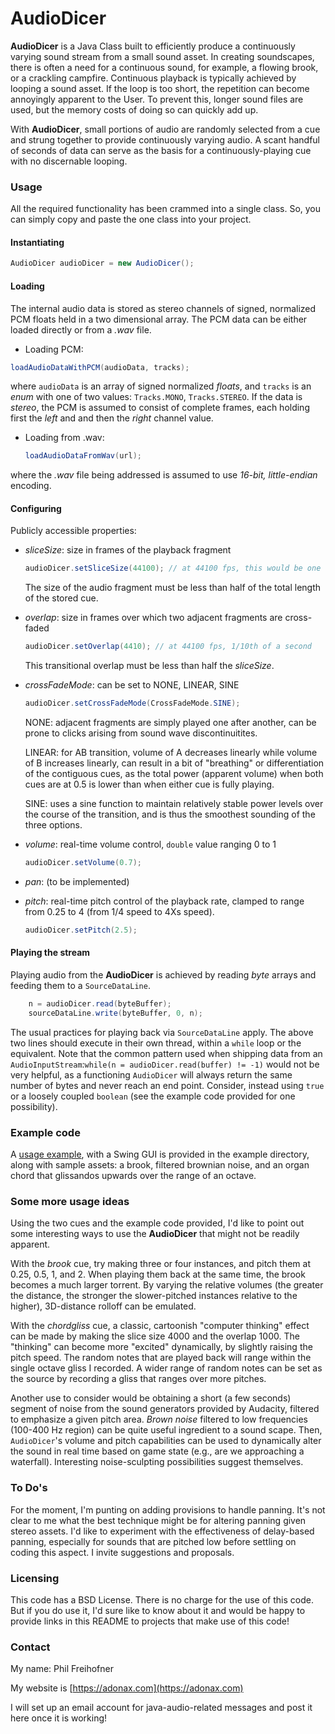 ﻿# AudioDicer

**AudioDicer** is a Java Class built to efficiently produce a continuously varying sound stream from a small sound asset. In creating soundscapes, there is often a need for a continuous sound, for example, a flowing brook, or a crackling campfire. Continuous playback is typically achieved by looping a sound asset. If the loop is too short, the repetition can become annoyingly apparent to the User. To prevent this, longer sound files are used, but the memory costs of doing so can quickly add up.

With **AudioDicer**, small portions of audio are randomly selected from a cue and strung together to provide continuously varying audio. A scant handful of seconds of data can serve as the basis for a continuously-playing cue with no discernable looping.

### Usage

All the required functionality has been crammed into a single class. So, you can simply copy and paste the one class into your project.

#### Instantiating

```java
AudioDicer audioDicer = new AudioDicer();
```

#### Loading

The internal audio data is stored as stereo channels of signed, normalized PCM floats held in a two dimensional array. The PCM data can be either loaded directly or from a _.wav_ file.

* Loading PCM:

```java
loadAudioDataWithPCM(audioData, tracks);
```

where `audioData` is an array of signed normalized _floats_, and `tracks` is an _enum_ with one of two values: `Tracks.MONO`, `Tracks.STEREO`. If the data is _stereo_, the PCM is assumed to consist of complete frames, each holding first the _left_ and and then the _right_ channel value.

* Loading from .wav:

  ```java
  loadAudioDataFromWav(url);
  ```

where the _.wav_ file being addressed is assumed to use _16-bit, little-endian_ encoding.

#### Configuring

Publicly accessible properties:

* *sliceSize*:	size in frames of the playback fragment

  ```java
  audioDicer.setSliceSize(44100); // at 44100 fps, this would be one second
  ```

  The size of the audio fragment must be less than half of the total length of the stored cue.

* *overlap*: 	size in frames over which two adjacent fragments are cross-faded

  ```java
  audioDicer.setOverlap(4410); // at 44100 fps, 1/10th of a second 
  ```

  This transitional overlap must be less than half the _sliceSize_.

* *crossFadeMode*: can be set to NONE, LINEAR, SINE

  ```java
  audioDicer.setCrossFadeMode(CrossFadeMode.SINE);
  ```

  NONE: adjacent fragments are simply played one after another, can be prone to clicks arising from sound wave discontinuitites.

  LINEAR: for AB transition, volume of A decreases linearly while volume of B increases linearly, can result in a bit of "breathing" or differentiation of the contiguous cues, as the total power (apparent volume) when both cues are at 0.5 is lower than when either cue is fully playing.

  SINE: uses a sine function to maintain relatively stable power levels over the course of the transition, and is thus the smoothest sounding of the three options.  

* *volume*: 	real-time volume control, `double` value ranging 0 to 1

  ```java
  audioDicer.setVolume(0.7);
  ```

* *pan*: 		(to be implemented)

* *pitch*:		real-time pitch control of the playback rate, clamped to range from 0.25  to 4 (from 1/4 speed to 4Xs speed).

  ```java
  audioDicer.setPitch(2.5);
  ```

#### Playing the stream

Playing audio from the **AudioDicer** is achieved by reading *byte* arrays and feeding them to a `SourceDataLine`.

```java
	n = audioDicer.read(byteBuffer);
	sourceDataLine.write(byteBuffer, 0, n);
```

The usual practices for playing back via `SourceDataLine` apply. The above two lines should execute in their own thread, within a `while` loop or the equivalent. Note that the common pattern used when shipping data from an `AudioInputStream`:`while(n = audioDicer.read(buffer) != -1)` would not be very helpful, as a functioning `AudioDicer` will always return the same number of bytes and never reach an end point. Consider, instead using `true` or a loosely coupled `boolean` (see the example code provided for one possibility).

### Example code

A [usage example](https://github.com/philfrei/AudioDicer/blob/master/src/example/AudioDicerExampleGUI.java), with a Swing GUI is provided in the example directory, along with sample assets: a brook, filtered brownian noise, and an organ chord that glissandos upwards over the range of an octave.

### Some more usage ideas

Using the two cues and the example code provided, I'd like to point out some interesting ways to use the **AudioDicer** that might not be readily apparent.

With the *brook* cue, try making three or four instances, and pitch them at 0.25, 0.5, 1, and 2. When playing them back at the same time, the brook becomes a much larger torrent. By varying the relative volumes (the greater the distance, the stronger the slower-pitched instances relative to the higher), 3D-distance rolloff can be emulated.

With the *chordgliss* cue, a classic, cartoonish "computer thinking" effect can be made by making the slice size 4000 and the overlap 1000. The "thinking" can become more "excited" dynamically, by slightly raising the pitch speed. The random notes that are played back will range within the single octave gliss I recorded. A wider range of random notes can be set as the source by recording a gliss that ranges over more pitches.

Another use to consider would be obtaining a short (a few seconds) segment of noise from the sound generators provided by Audacity, filtered to emphasize a given pitch area. *Brown noise* filtered to low frequencies (100-400 Hz region) can be quite useful ingredient to a sound scape. Then, `AudioDicer`'s volume and pitch capabilities can be used to dynamically alter the sound in real time based on game state (e.g., are we approaching a waterfall). Interesting noise-sculpting possibilities suggest themselves.

### To Do's

For the moment, I'm punting on adding provisions to handle panning. It's not clear to me what the best technique might be for altering panning given stereo assets. I'd like to experiment with the effectiveness of delay-based panning, especially for sounds that are pitched low before settling on coding this aspect. I invite suggestions and proposals.

### Licensing

This code has a BSD License. There is no charge for the use of this code. But if you do use it, I'd sure like to know about it and would be happy to provide links in this README to projects that make use of this code!

### Contact

My name: Phil Freihofner

My website is [https://adonax.com](https://adonax.com)

I will set up an email account for java-audio-related messages and post it here once it is working!


